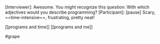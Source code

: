 [Interviewer]: Awesome. You might recognize this question: With which adjectives would you describe programming? 
[Participant]: [pause] Scary, ==time-intensive==, frustrating, pretty neat!

[[programs and time]]
[[programs and me]]

#grape